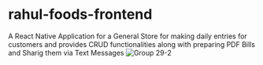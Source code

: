 # rahul-foods-frontend

A React Native Application for a General Store for making daily entries for customers and provides CRUD functionalities along with preparing PDF Bills and Sharig them via Text Messages
![Group 29-2](https://user-images.githubusercontent.com/70950115/167782884-8f7a6543-2aba-4227-a22c-3ba8217b9658.png)
